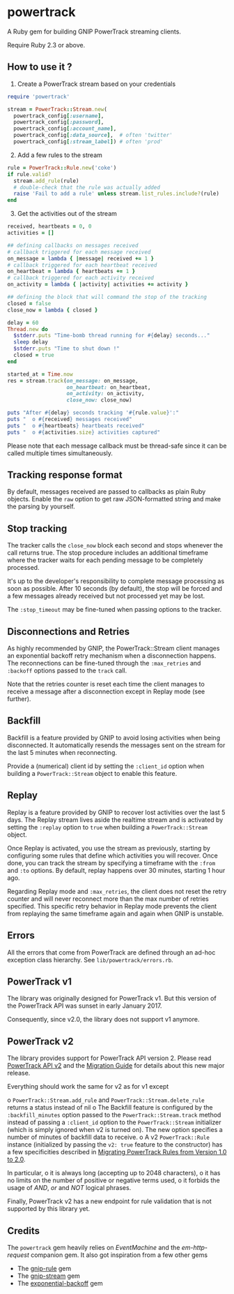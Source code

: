 # powertrack
A Ruby gem for building GNIP PowerTrack streaming clients.

Require Ruby 2.3 or above.

## How to use it ?

1. Create a PowerTrack stream based on your credentials

  ```ruby
  require 'powertrack'

  stream = PowerTrack::Stream.new(
    powertrack_config[:username],
    powertrack_config[:password],
    powertrack_config[:account_name],
    powertrack_config[:data_source],  # often 'twitter'
    powertrack_config[:stream_label]) # often 'prod'
  ```

2. Add a few rules to the stream

  ```ruby
  rule = PowerTrack::Rule.new('coke')
  if rule.valid?
    stream.add_rule(rule)
    # double-check that the rule was actually added
    raise 'Fail to add a rule' unless stream.list_rules.include?(rule)
  end
  ```

3. Get the activities out of the stream

  ```ruby
  received, heartbeats = 0, 0
  activities = []

  ## defining callbacks on messages received
  # callback triggered for each message received
  on_message = lambda { |message| received += 1 }
  # callback triggered for each heartbeat received
  on_heartbeat = lambda { heartbeats += 1 }
  # callback triggered for each activity received
  on_activity = lambda { |activity| activities += activity }

  ## defining the block that will command the stop of the tracking
  closed = false
  close_now = lambda { closed }

  delay = 60
  Thread.new do
    $stderr.puts "Time-bomb thread running for #{delay} seconds..."
    sleep delay
    $stderr.puts "Time to shut down !"
    closed = true
  end

  started_at = Time.now
  res = stream.track(on_message: on_message,
                     on_heartbeat: on_heartbeat,
                     on_activity: on_activity,
                     close_now: close_now)

  puts "After #{delay} seconds tracking '#{rule.value}':"
  puts "  o #{received} messages received"
  puts "  o #{heartbeats} heartbeats received"
  puts "  o #{activities.size} activities captured"
  ```

Please note that each message callback must be thread-safe since it can be called
multiple times simultaneously.

## Tracking response format

By default, messages received are passed to callbacks as plain Ruby objects. Enable
the ```raw``` option to get raw JSON-formatted string and make the parsing by
yourself.

## Stop tracking

The tracker calls the ```close_now``` block each second and stops whenever the call
returns true. The stop procedure includes an additional timeframe where the tracker
waits for each pending message to be completely processed.

It's up to the developer's responsibility to complete message processing as soon as
possible. After 10 seconds (by default), the stop will be forced and a few messages
already received but not processed yet may be lost.

The ```:stop_timeout``` may be fine-tuned when passing options to the tracker.

## Disconnections and Retries

As highly recommended by GNIP, the PowerTrack::Stream client manages an exponential
backoff retry mechanism when a disconnection happens. The reconnections can be
fine-tuned through the ```:max_retries``` and ```:backoff``` options passed to
the ```track``` call.

Note that the retries counter is reset each time the client manages to receive
a message after a disconnection except in Replay mode (see further).

## Backfill

Backfill is a feature provided by GNIP to avoid losing activities when being
disconnected. It automatically resends the messages sent on the stream for the
last 5 minutes when reconnecting.

Provide a (numerical) client id by setting the ```:client_id``` option when
building a ```PowerTrack::Stream``` object to enable this feature.

## Replay

Replay is a feature provided by GNIP to recover lost activities over the last
5 days. The Replay stream lives aside the realtime stream and is activated
by setting the ```:replay``` option to ```true``` when building a ```PowerTrack::Stream```
object.

Once Replay is activated, you use the stream as previously, starting by
configuring some rules that define which activities you will recover. Once done,
you can track the stream by specifying a timeframe with the ```:from```
and ```:to``` options. By default, replay happens over 30 minutes, starting 1
hour ago.

Regarding Replay mode and ```:max_retries```, the client does not reset the
retry counter and will never reconnect more than the max number of retries
specified. This specific retry behavior in Replay mode prevents the client from
replaying the same timeframe again and again when GNIP is unstable.

## Errors

All the errors that come from PowerTrack are defined through an ad-hoc exception
class hierarchy. See ```lib/powertrack/errors.rb```.

## PowerTrack v1

The library was originally designed for PowerTrack v1. But this version of the
PowerTrack API was sunset in early January 2017.

Consequently, since v2.0, the library does not support v1 anymore.

## PowerTrack v2

The library provides support for PowerTrack API version 2. Please read
[PowerTrack API v2](http://support.gnip.com/apis/powertrack2.0/index.html) and
the [Migration Guide](http://support.gnip.com/apis/powertrack2.0/transition.html)
for details about this new major release.

Everything should work the same for v2 as for v1 except

o ```PowerTrack::Stream.add_rule``` and ```PowerTrack::Stream.delete_rule```
  returns a status instead of nil
o The Backfill feature is configured by the ```:backfill_minutes``` option passed
  to the ```PowerTrack::Stream.track``` method instead of passing a ```:client_id```
  option to the ```PowerTrack::Stream``` initializer (which is simply ignored
  when v2 is turned on). The new option specifies a number of minutes of backfill
  data to receive.
o A v2 ```PowerTrack::Rule``` instance (initialized by passing the ```v2: true```
  feature to the constructor) has a few specificities described in
  [Migrating PowerTrack Rules from Version 1.0 to 2.0](http://support.gnip.com/articles/migrating-powertrack-rules.html).

  In particular,
  o it is always long (accepting up to 2048 characters),
  o it has no limits on the number of positive or negative terms used,
  o it forbids the usage of *AND*, *or* and *NOT* logical phrases.

Finally, PowerTrack v2 has a new endpoint for rule validation that is not
supported by this library yet.

## Credits

The ```powertrack``` gem heavily relies on *EventMachine* and the *em-http-request*
companion gem. It also got inspiration from a few other gems

* The [gnip-rule](https://github.com/singlebrook/gnip-rule) gem
* The [gnip-stream](https://github.com/rweald/gnip-stream) gem
* The [exponential-backoff](https://github.com/pawelpacana/exponential-backoff) gem
